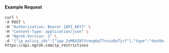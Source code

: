 <!-- Code generated for API Clients. DO NOT EDIT. -->

#### Example Request

```bash
curl \
-X POST \
-H "Authorization: Bearer {API_KEY}" \
-H "Content-Type: application/json" \
-H "Ngrok-Version: 2" \
-d '{"ip_policy_ids":["ipp_2xM6XINlYcnwg6qT7vcuzQuTjcf"],"type":"dashboard"}' \
https://api.ngrok.com/ip_restrictions
```
